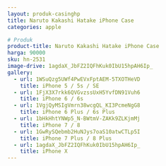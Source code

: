 ```yaml
---
layout: produk-casinghp
title: Naruto Kakashi Hatake iPhone Case
categories: apple

# Produk
product-title: Naruto Kakashi Hatake iPhone Case
harga: 90000
sku: hn-2531
image-drive: 1agdaX_JbFZ2IQFhKuk0IbU15hpAH6Ip_
gallery:
  - url: 1WSuQzg5UWf4PwEVxFptAEM-5TXOTHeVD
    title: iPhone 5 / 5s / SE
  - url: 1FjX3X7rkk6QVGvzssUxH5YvfDN91Vuh6
    title: iPhone 6 / 6s
  - url: 1VgjQyMSIgVmrn38wcgQL_KI3PcmeNgG8
    title: iPhone 6 Plus / 6s Plus
  - url: 1bHkHhtYNWp5_N-BWtmV-ZAKk9ZLKjmMj
    title: iPhone 7 / 8
  - url: 1GwRySQebmb2HuNJys7oaS10atwCTLp5I
    title: iPhone 7 Plus / 8 Plus
  - url: 1agdaX_JbFZ2IQFhKuk0IbU15hpAH6Ip_
    title: iPhone X
---
```

